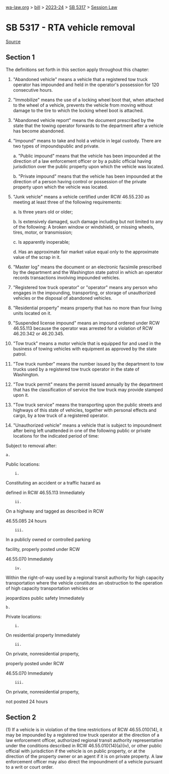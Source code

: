 [wa-law.org](/) > [bill](/bill/) > [2023-24](/bill/2023-24/) > [SB 5317](/bill/2023-24/sb/5317/) > [Session Law](/bill/2023-24/sb/5317/S.SL/)

# SB 5317 - RTA vehicle removal

[Source](http://lawfilesext.leg.wa.gov/biennium/2023-24/Pdf/Bills/Session%20Laws/Senate/5317-S.SL.pdf)

## Section 1
The definitions set forth in this section apply throughout this chapter:

1. "Abandoned vehicle" means a vehicle that a registered tow truck operator has impounded and held in the operator's possession for 120 consecutive hours.

2. "Immobilize" means the use of a locking wheel boot that, when attached to the wheel of a vehicle, prevents the vehicle from moving without damage to the tire to which the locking wheel boot is attached.

3. "Abandoned vehicle report" means the document prescribed by the state that the towing operator forwards to the department after a vehicle has become abandoned.

4. "Impound" means to take and hold a vehicle in legal custody. There are two types of impoundspublic and private.

    a. "Public impound" means that the vehicle has been impounded at the direction of a law enforcement officer or by a public official having jurisdiction over the public property upon which the vehicle was located.

    b. "Private impound" means that the vehicle has been impounded at the direction of a person having control or possession of the private property upon which the vehicle was located.

5. "Junk vehicle" means a vehicle certified under RCW 46.55.230 as meeting at least three of the following requirements:

    a. Is three years old or older;

    b. Is extensively damaged, such damage including but not limited to any of the following: A broken window or windshield, or missing wheels, tires, motor, or transmission;

    c. Is apparently inoperable;

    d. Has an approximate fair market value equal only to the approximate value of the scrap in it.

6. "Master log" means the document or an electronic facsimile prescribed by the department and the Washington state patrol in which an operator records transactions involving impounded vehicles.

7. "Registered tow truck operator" or "operator" means any person who engages in the impounding, transporting, or storage of unauthorized vehicles or the disposal of abandoned vehicles.

8. "Residential property" means property that has no more than four living units located on it.

9. "Suspended license impound" means an impound ordered under RCW 46.55.113 because the operator was arrested for a violation of RCW 46.20.342 or 46.20.345.

10. "Tow truck" means a motor vehicle that is equipped for and used in the business of towing vehicles with equipment as approved by the state patrol.

11. "Tow truck number" means the number issued by the department to tow trucks used by a registered tow truck operator in the state of Washington.

12. "Tow truck permit" means the permit issued annually by the department that has the classification of service the tow truck may provide stamped upon it.

13. "Tow truck service" means the transporting upon the public streets and highways of this state of vehicles, together with personal effects and cargo, by a tow truck of a registered operator.

14. "Unauthorized vehicle" means a vehicle that is subject to impoundment after being left unattended in one of the following public or private locations for the indicated period of time:

Subject to removal after:

    a.

Public locations:

        i.

Constituting an accident or a traffic hazard as

defined in RCW 46.55.113  Immediately

        ii.

On a highway and tagged as described in RCW

46.55.085  24 hours

        iii.

In a publicly owned or controlled parking

facility, properly posted under RCW

46.55.070  Immediately

        iv.

Within the right-of-way used by a regional transit authority for high capacity transportation where the vehicle constitutes an obstruction to the operation of high capacity transportation vehicles or

jeopardizes public safety Immediately

    b.

Private locations:

        i.

On residential property  Immediately

        ii.

On private, nonresidential property,

properly posted under RCW

46.55.070  Immediately

        iii.

On private, nonresidential property,

not posted  24 hours

## Section 2
(1) If a vehicle is in violation of the time restrictions of RCW 46.55.010(14), it may be impounded by a registered tow truck operator at the direction of a law enforcement officer, authorized regional transit authority representative under the conditions described in RCW 46.55.010(14)(a)(iv), or other public official with jurisdiction if the vehicle is on public property, or at the direction of the property owner or an agent if it is on private property. A law enforcement officer may also direct the impoundment of a vehicle pursuant to a writ or court order.
